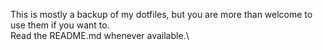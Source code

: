 This is mostly a backup of my dotfiles, but you are more than welcome to use them if you want to.\
Read the README.md whenever available.\
